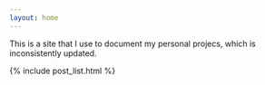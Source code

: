 ```yaml
---
layout: home
---
```


This is a site that I use to document my personal projecs, which is inconsistently updated.

{% include post_list.html %}
